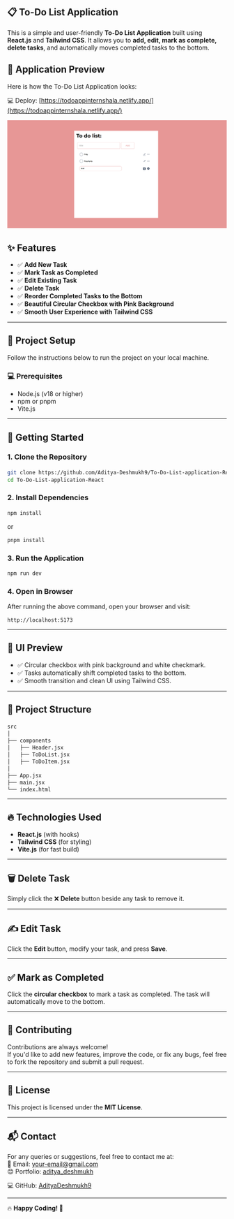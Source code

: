 ## 📋 To-Do List Application

This is a simple and user-friendly **To-Do List Application** built using **React.js** and **Tailwind CSS**. It allows you to **add, edit, mark as complete, delete tasks**, and automatically moves completed tasks to the bottom.

## 📸 Application Preview

Here is how the To-Do List Application looks:

💻 Deploy: [https://todoappinternshala.netlify.app/](https://todoappinternshala.netlify.app/)

![To-Do List App Preview](public/image.png)

## ✨ Features

- ✅ **Add New Task**
- ✅ **Mark Task as Completed**
- ✅ **Edit Existing Task**
- ✅ **Delete Task**
- ✅ **Reorder Completed Tasks to the Bottom**
- ✅ **Beautiful Circular Checkbox with Pink Background**
- ✅ **Smooth User Experience with Tailwind CSS**

---

## 📂 Project Setup

Follow the instructions below to run the project on your local machine.

### 💻 Prerequisites

- Node.js (v18 or higher)
- npm or pnpm
- Vite.js

---

## 🚀 Getting Started

### 1. Clone the Repository

```bash
git clone https://github.com/Aditya-Deshmukh9/To-Do-List-application-React
cd To-Do-List-application-React
```

### 2. Install Dependencies

```bash
npm install
```

or

```bash
pnpm install
```

### 3. Run the Application

```bash
npm run dev
```

### 4. Open in Browser

After running the above command, open your browser and visit:

```
http://localhost:5173
```

---

## 🎨 UI Preview

- ✅ Circular checkbox with pink background and white checkmark.
- ✅ Tasks automatically shift completed tasks to the bottom.
- ✅ Smooth transition and clean UI using Tailwind CSS.

---

## 💾 Project Structure

```
src
│
├── components
│   ├── Header.jsx
│   ├── ToDoList.jsx
│   ├── ToDoItem.jsx
│
├── App.jsx
├── main.jsx
└── index.html
```

---

## 🔥 Technologies Used

- **React.js** (with hooks)
- **Tailwind CSS** (for styling)
- **Vite.js** (for fast build)

---

## 🗑 Delete Task

Simply click the ❌ **Delete** button beside any task to remove it.

---

## ✍ Edit Task

Click the **Edit** button, modify your task, and press **Save**.

---

## ✅ Mark as Completed

Click the **circular checkbox** to mark a task as completed. The task will automatically move to the bottom.

---

## 🤝 Contributing

Contributions are always welcome!  
If you'd like to add new features, improve the code, or fix any bugs, feel free to fork the repository and submit a pull request.

---

## 📜 License

This project is licensed under the **MIT License**.

---

## 📬 Contact

For any queries or suggestions, feel free to contact me at:  
📧 Email: [your-email@gmail.com](mailto:adityadesh937@gmail.com)  
😊 Portfolio: [aditya_deshmukh](https://adityadeshmukh.online)

💻 GitHub: [AdityaDeshmukh9](https://adityadeshmukh.online/github)

---

🔥 **Happy Coding! 🚀**
